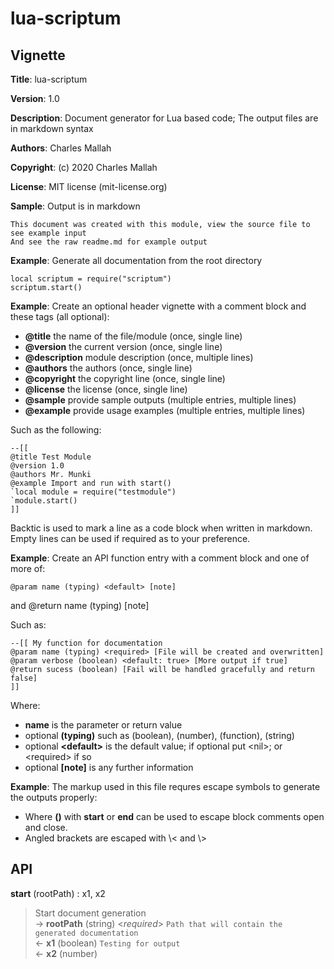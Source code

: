 # lua-scriptum

## Vignette

**Title**:
lua-scriptum

**Version**:
1.0

**Description**:
Document generator for Lua based code;
The output files are in markdown syntax


**Authors**:
Charles Mallah

**Copyright**:
(c) 2020 Charles Mallah

**License**:
MIT license (mit-license.org)

**Sample**:
Output is in markdown

    This document was created with this module, view the source file to see example input
    And see the raw readme.md for example output


**Example**:
Generate all documentation from the root directory

    local scriptum = require("scriptum")
    scriptum.start()


**Example**:
Create an optional header vignette with a comment block and these tags (all optional):
- **@title** the name of the file/module (once, single line)
- **@version** the current version (once, single line)
- **@description** module description (once, multiple lines)
- **@authors** the authors (once, single line)
- **@copyright** the copyright line (once, single line)
- **@license** the license (once, single line)
- **@sample** provide sample outputs (multiple entries, multiple lines)
- **@example** provide usage examples (multiple entries, multiple lines)

Such as the following:

    --[[
    @title Test Module
    @version 1.0
    @authors Mr. Munki
    @example Import and run with start()
    `local module = require("testmodule")
    `module.start()
    ]]

Backtic is used to mark a line as a code block when written in markdown.
Empty lines can be used if required as to your preference.


**Example**:
Create an API function entry with a comment block and one of more of:

    @param name (typing) <default> [note]
and
    @return name (typing) [note]

Such as:

    --[[ My function for documentation
    @param name (typing) <required> [File will be created and overwritten]
    @param verbose (boolean) <default: true> [More output if true]
    @return sucess (boolean) [Fail will be handled gracefully and return false]
    ]]

Where:

- **name** is the parameter or return value
- optional **(typing)** such as (boolean), (number), (function), (string)
- optional **\<default\>** is the default value; if optional put \<nil\>; or \<required\> if so
- optional **[note]** is any further information


**Example**:
The markup used in this file requres escape symbols to generate the outputs properly:
- Where **()** with **start** or **end** can be used to escape block comments open and close.
- Angled brackets are escaped with \\< and \\>

## API

**start** (rootPath) : x1, x2  

> Start document generation  
> &rarr; **rootPath** (string) <*required*> `Path that will contain the generated documentation`  
> &larr; **x1** (boolean) `Testing for output`  
> &larr; **x2** (number)  
